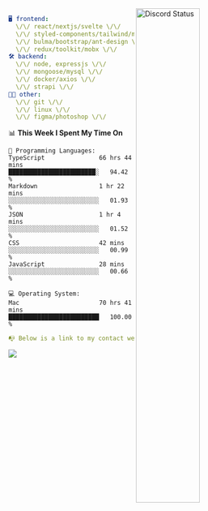 
<a href="https://discord.com/users/279302975371870218" target="_blank">
    <img width="50%" align="right" alt="Discord Status" src="https://lanyard.cnrad.dev/api/279302975371870218?bg=161B22&borderRadius=5px%205px%200%200&hideTimestamp=true&idleMessage=Just%20chillin%27%20at%20the%20moment&animated=true">
</a>

```yaml
🖥️ frontend: 
  \/\/ react/nextjs/svelte \/\/
  \/\/ styled-components/tailwind/mui/
  \/\/ bulma/bootstrap/ant-design \/\/
  \/\/ redux/toolkit/mobx \/\/
🛠 backend: 
  \/\/ node, expressjs \/\/
  \/\/ mongoose/mysql \/\/
  \/\/ docker/axios \/\/
  \/\/ strapi \/\/
👨‍💻 other: 
  \/\/ git \/\/ 
  \/\/ linux \/\/
  \/\/ figma/photoshop \/\/
```
<!--START_SECTION:waka-->
📊 **This Week I Spent My Time On** 

```text
💬 Programming Languages: 
TypeScript               66 hrs 44 mins      ████████████████████████░   94.42 % 
Markdown                 1 hr 22 mins        ░░░░░░░░░░░░░░░░░░░░░░░░░   01.93 % 
JSON                     1 hr 4 mins         ░░░░░░░░░░░░░░░░░░░░░░░░░   01.52 % 
CSS                      42 mins             ░░░░░░░░░░░░░░░░░░░░░░░░░   00.99 % 
JavaScript               28 mins             ░░░░░░░░░░░░░░░░░░░░░░░░░   00.66 % 

💻 Operating System: 
Mac                      70 hrs 41 mins      █████████████████████████   100.00 % 
```


<!--END_SECTION:waka-->
```yaml
📭 Below is a link to my contact website 
```
<a href="https://mxns.xyz" target="_black"> <img src="https://img.shields.io/badge/website-161B22?style=for-the-badge&logo=About.me&logoColor=white"></img> <a/>
